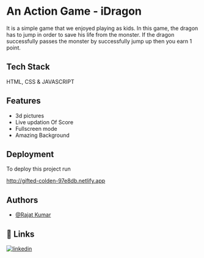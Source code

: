 
# An Action Game - iDragon

It is a simple game that we enjoyed playing as kids. In this game, the dragon has to jump in order to save his life from the monster. If the dragon successfully passes the monster by successfully jump up then you earn 1 point.


## Tech Stack

HTML, CSS & JAVASCRIPT
  
## Features

- 3d pictures
- Live updation Of Score
- Fullscreen mode
- Amazing Background

  
## Deployment

To deploy this project run

http://gifted-colden-97e8db.netlify.app

  
## Authors

- [@Rajat Kumar](https://github.com/rajatDeveloper1)

  
## 🔗 Links

[![linkedin](https://img.shields.io/badge/linkedin-0A66C2?style=for-the-badge&logo=linkedin&logoColor=white)](https://www.linkedin.com/in/rajat-kumar-675556206/)


  